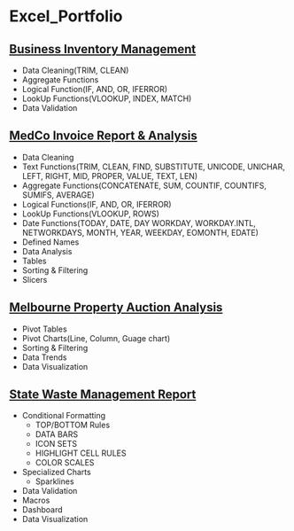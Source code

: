 # Excel_Portfolio
## [Business Inventory Management](https://github.com/Shruti-Nagar/Excel_Portfolio/tree/main/Business-Inventory-Management)
- Data Cleaning(TRIM, CLEAN)
- Aggregate Functions
- Logical Function(IF, AND, OR, IFERROR)
- LookUp Functions(VLOOKUP, INDEX, MATCH)
- Data Validation

## [MedCo Invoice Report & Analysis](https://github.com/Shruti-Nagar/Excel_Portfolio/tree/main/MedsCo-Invoice-Report)
  - Data Cleaning
  - Text Functions(TRIM, CLEAN, FIND, SUBSTITUTE, UNICODE, UNICHAR, LEFT, RIGHT, MID, PROPER, VALUE, TEXT, LEN)
  - Aggregate Functions(CONCATENATE, SUM, COUNTIF, COUNTIFS, SUMIFS, AVERAGE)
  - Logical Functions(IF, AND, OR, IFERROR)
  - LookUp Functions(VLOOKUP, ROWS)
  - Date Functions(TODAY, DATE, DAY WORKDAY, WORKDAY.INTL, NETWORKDAYS, MONTH, YEAR, WEEKDAY, EOMONTH, EDATE)
  - Defined Names
  - Data Analysis
  - Tables
  - Sorting & Filtering
  - Slicers
 
## [Melbourne Property Auction Analysis](https://github.com/Shruti-Nagar/Excel_Portfolio/tree/main/Melbourne-Auction-Database-Analysis)
- Pivot Tables
- Pivot Charts(Line, Column, Guage chart)
- Sorting & Filtering
- Data Trends
- Data Visualization

## [State Waste Management Report](https://github.com/Shruti-Nagar/Excel_Portfolio/tree/main/State-Waste-Management)
- Conditional Formatting
    - TOP/BOTTOM Rules
    - DATA BARS
    - ICON SETS
    - HIGHLIGHT CELL RULES
    - COLOR SCALES
- Specialized Charts
    - Sparklines
- Data Validation
- Macros
- Dashboard
- Data Visualization
